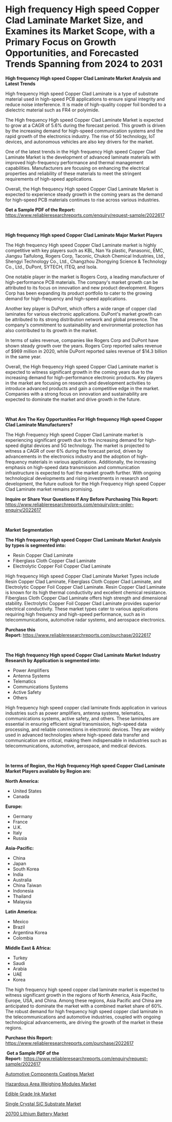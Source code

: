 <p><h1>High frequency High speed Copper Clad Laminate Market Size, and Examines its Market Scope, with a Primary Focus on Growth Opportunities, and Forecasted Trends Spanning from 2024 to 2031</h1></p><p><strong>High frequency High speed Copper Clad Laminate Market Analysis and Latest Trends</strong></p>
<p><p>High frequency High speed Copper Clad Laminate is a type of substrate material used in high-speed PCB applications to ensure signal integrity and reduce noise interference. It is made of high-quality copper foil bonded to a dielectric material such as FR4 or polyimide.</p><p>The High frequency High speed Copper Clad Laminate Market is expected to grow at a CAGR of 5.6% during the forecast period. This growth is driven by the increasing demand for high-speed communication systems and the rapid growth of the electronics industry. The rise of 5G technology, IoT devices, and autonomous vehicles are also key drivers for the market.</p><p>One of the latest trends in the High frequency High speed Copper Clad Laminate Market is the development of advanced laminate materials with improved high-frequency performance and thermal management capabilities. Manufacturers are focusing on enhancing the electrical properties and reliability of these materials to meet the stringent requirements of high-speed applications.</p><p>Overall, the High frequency High speed Copper Clad Laminate Market is expected to experience steady growth in the coming years as the demand for high-speed PCB materials continues to rise across various industries.</p></p>
<p><strong>Get a Sample PDF of the Report:&nbsp;</strong> <a href="https://www.reliableresearchreports.com/enquiry/request-sample/2022617">https://www.reliableresearchreports.com/enquiry/request-sample/2022617</a></p>
<p>&nbsp;</p>
<p><strong>High frequency High speed Copper Clad Laminate Major Market Players</strong></p>
<p><p>The High frequency High speed Copper Clad Laminate market is highly competitive with key players such as KBL, Nan Ya plastic, Panasonic, EMC, Jiangsu Taifulong, Rogers Corp, Taconic, Chukoh Chemical Industries, Ltd., Shengyi Technology Co., Ltd., Changzhou Zhongying Science & Technology Co., Ltd., DuPont, SYTECH, ITEQ, and Isola.</p><p>One notable player in the market is Rogers Corp, a leading manufacturer of high-performance PCB materials. The company's market growth can be attributed to its focus on innovation and new product development. Rogers Corp has been expanding its product portfolio to cater to the growing demand for high-frequency and high-speed applications.</p><p>Another key player is DuPont, which offers a wide range of copper clad laminates for various electronic applications. DuPont's market growth can be attributed to its strong distribution network and global presence. The company's commitment to sustainability and environmental protection has also contributed to its growth in the market.</p><p>In terms of sales revenue, companies like Rogers Corp and DuPont have shown steady growth over the years. Rogers Corp reported sales revenue of $969 million in 2020, while DuPont reported sales revenue of $14.3 billion in the same year.</p><p>Overall, the High frequency High speed Copper Clad Laminate market is expected to witness significant growth in the coming years due to the increasing demand for high-performance electronic products. Key players in the market are focusing on research and development activities to introduce advanced products and gain a competitive edge in the market. Companies with a strong focus on innovation and sustainability are expected to dominate the market and drive growth in the future.</p></p>
<p>&nbsp;</p>
<p><strong>What Are The Key Opportunities For High frequency High speed Copper Clad Laminate Manufacturers?</strong></p>
<p><p>The High Frequency High speed Copper Clad Laminate market is experiencing significant growth due to the increasing demand for high-speed digital devices and 5G technology. The market is projected to witness a CAGR of over 6% during the forecast period, driven by advancements in the electronics industry and the adoption of high-frequency materials in various applications. Additionally, the increasing emphasis on high-speed data transmission and communication infrastructure is expected to fuel the market growth further. With ongoing technological developments and rising investments in research and development, the future outlook for the High Frequency High speed Copper Clad Laminate market remains promising.</p></p>
<p><strong>Inquire or Share Your Questions If Any Before Purchasing This Report:</strong> <a href="https://www.reliableresearchreports.com/enquiry/pre-order-enquiry/2022617">https://www.reliableresearchreports.com/enquiry/pre-order-enquiry/2022617</a></p>
<p>&nbsp;</p>
<p><strong>Market Segmentation</strong></p>
<p><strong>The High frequency High speed Copper Clad Laminate Market Analysis by types is segmented into:</strong></p>
<p><ul><li>Resin Copper Clad Laminate</li><li>Fiberglass Cloth Copper Clad Laminate</li><li>Electrolytic Copper Foil Copper Clad Laminate</li></ul></p>
<p><p>High frequency High speed Copper Clad Laminate Market Types include Resin Copper Clad Laminate, Fiberglass Cloth Copper Clad Laminate, and Electrolytic Copper Foil Copper Clad Laminate. Resin Copper Clad Laminate is known for its high thermal conductivity and excellent chemical resistance. Fiberglass Cloth Copper Clad Laminate offers high strength and dimensional stability. Electrolytic Copper Foil Copper Clad Laminate provides superior electrical conductivity. These market types cater to various applications requiring high frequency and high-speed performance, such as in telecommunications, automotive radar systems, and aerospace electronics.</p></p>
<p><strong>Purchase this Report:&nbsp;</strong><a href="https://www.reliableresearchreports.com/purchase/2022617">https://www.reliableresearchreports.com/purchase/2022617</a></p>
<p>&nbsp;</p>
<p><strong>The High frequency High speed Copper Clad Laminate Market Industry Research by Application is segmented into:</strong></p>
<p><ul><li>Power Amplifiers</li><li>Antenna Systems</li><li>Telematics</li><li>Communications Systems</li><li>Active Safety</li><li>Others</li></ul></p>
<p><p>High frequency high speed copper clad laminate finds application in various industries such as power amplifiers, antenna systems, telematics, communications systems, active safety, and others. These laminates are essential in ensuring efficient signal transmission, high-speed data processing, and reliable connections in electronic devices. They are widely used in advanced technologies where high-speed data transfer and communication are critical, making them indispensable in industries such as telecommunications, automotive, aerospace, and medical devices.</p></p>
<p>&nbsp;</p>
<p><strong>In terms of Region, the High frequency High speed Copper Clad Laminate Market Players available by Region are:</strong></p>
<p>
    <p> <strong> North America: </strong>
        <ul>
            <li>United States</li>
            <li>Canada</li>
        </ul>
        </p> 
    <p> <strong> Europe: </strong>
        <ul>
            <li>Germany</li>
            <li>France</li>
            <li>U.K.</li>
            <li>Italy</li>
            <li>Russia</li>
        </ul>
        </p> 
    <p> <strong> Asia-Pacific: </strong>
        <ul>
            <li>China</li>
            <li>Japan</li>
            <li>South Korea</li>
            <li>India</li>
            <li>Australia</li>
            <li>China Taiwan</li>
            <li>Indonesia</li>
            <li>Thailand</li>
            <li>Malaysia</li>
        </ul>
        </p> 
    <p> <strong> Latin America: </strong>
        <ul>
            <li>Mexico</li>
            <li>Brazil</li>
            <li>Argentina Korea</li>
            <li>Colombia</li>
        </ul>
        </p> 
    <p> <strong> Middle East & Africa: </strong>
        <ul>
            <li>Turkey</li>
            <li>Saudi</li>
            <li>Arabia</li>
            <li>UAE</li>
            <li>Korea</li>
        </ul>
    </p>
    </p>
<p><p>The high frequency high speed copper clad laminate market is expected to witness significant growth in the regions of North America, Asia Pacific, Europe, USA, and China. Among these regions, Asia Pacific and China are anticipated to dominate the market with a combined market share of 60%. The robust demand for high frequency high speed copper clad laminate in the telecommunications and automotive industries, coupled with ongoing technological advancements, are driving the growth of the market in these regions.</p></p>
<p><strong>Purchase this Report: </strong><a href="https://www.reliableresearchreports.com/purchase/2022617">https://www.reliableresearchreports.com/purchase/2022617</a></p>
<p>&nbsp;<strong>Get a Sample PDF of the Report:&nbsp;&nbsp;</strong><a href="https://www.reliableresearchreports.com/enquiry/request-sample/2022617">https://www.reliableresearchreports.com/enquiry/request-sample/2022617</a></p>
<p><strong></strong></p>
<p><p><a href="https://summer-dogwood-3e9.notion.site/Automotive-Components-Coatings-Market-Size-Market-Trends-and-Growth-Outlook-forecasted-for-period--bafb6b303da64d4eab2ad314eaea14cb">Automotive Components Coatings Market</a></p><p><a href="https://view.publitas.com/reportprime-1/hazardous-area-weighing-modules-market-furnish-information-about-market-size-market-share-market-dynamics-and-projections-spanning-from-2024-to-2031/">Hazardous Area Weighing Modules Market</a></p><p><a href="https://forested-sushi-9b0.notion.site/Edible-Grade-Ink-Market-Size-Share-Trends-Analysis-Report-By-Application-Regional-Outlook-Compe-8ac4e8f37d8340c58736a2f41dd307ed">Edible Grade Ink Market</a></p><p><a href="https://github.com/peachesmcdowel1/Market-Research-Report-List-1/blob/main/single-crystal-sic-substrate-market.md">Single Crystal SiC Substrate Market</a></p><p><a href="https://github.com/edytherolanlouisejk1miz0wig/Market-Research-Report-List-1/blob/main/20700-lithium-battery-market.md">20700 Lithium Battery Market</a></p></p>
